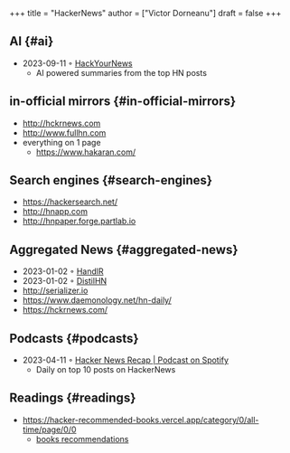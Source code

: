 +++
title = "HackerNews"
author = ["Victor Dorneanu"]
draft = false
+++

## AI {#ai}

-   2023-09-11 ◦ [HackYourNews](https://hackyournews.com/)
    -   AI powered summaries from the top HN posts


## in-official mirrors {#in-official-mirrors}

-   <http://hckrnews.com>
-   <http://www.fullhn.com>
-   everything on 1 page
    -   <https://www.hakaran.com/>


## Search engines {#search-engines}

-   <https://hackersearch.net/>
-   <http://hnapp.com>
-   <http://hnpaper.forge.partlab.io>


## Aggregated News {#aggregated-news}

-   2023-01-02 ◦ [HandlR](https://handlr.sapico.me/)
-   2023-01-02 ◦ [DistilHN](https://www.distilhn.com/)
-   <http://serializer.io>
-   <https://www.daemonology.net/hn-daily/>
-   <https://hckrnews.com/>


## Podcasts {#podcasts}

-   2023-04-11 ◦ [Hacker News Recap | Podcast on Spotify](https://open.spotify.com/show/5T24sjkV7tVRNybotteILY)
    -   Daily on top 10 posts on HackerNews


## Readings {#readings}

-   <https://hacker-recommended-books.vercel.app/category/0/all-time/page/0/0>
    -   [books recommendations](/books)
